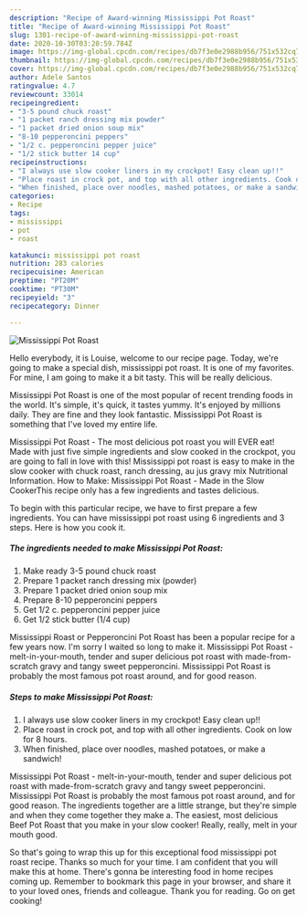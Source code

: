 ```yaml
---
description: "Recipe of Award-winning Mississippi Pot Roast"
title: "Recipe of Award-winning Mississippi Pot Roast"
slug: 1301-recipe-of-award-winning-mississippi-pot-roast
date: 2020-10-30T03:20:59.784Z
image: https://img-global.cpcdn.com/recipes/db7f3e0e2988b956/751x532cq70/mississippi-pot-roast-recipe-main-photo.jpg
thumbnail: https://img-global.cpcdn.com/recipes/db7f3e0e2988b956/751x532cq70/mississippi-pot-roast-recipe-main-photo.jpg
cover: https://img-global.cpcdn.com/recipes/db7f3e0e2988b956/751x532cq70/mississippi-pot-roast-recipe-main-photo.jpg
author: Adele Santos
ratingvalue: 4.7
reviewcount: 33014
recipeingredient:
- "3-5 pound chuck roast"
- "1 packet ranch dressing mix powder"
- "1 packet dried onion soup mix"
- "8-10 pepperoncini peppers"
- "1/2 c. pepperoncini pepper juice"
- "1/2 stick butter 14 cup"
recipeinstructions:
- "I always use slow cooker liners in my crockpot! Easy clean up!!"
- "Place roast in crock pot, and top with all other ingredients. Cook on low for 8 hours."
- "When finished, place over noodles, mashed potatoes, or make a sandwich!"
categories:
- Recipe
tags:
- mississippi
- pot
- roast

katakunci: mississippi pot roast 
nutrition: 283 calories
recipecuisine: American
preptime: "PT20M"
cooktime: "PT30M"
recipeyield: "3"
recipecategory: Dinner

---
```



![Mississippi Pot Roast](https://img-global.cpcdn.com/recipes/db7f3e0e2988b956/751x532cq70/mississippi-pot-roast-recipe-main-photo.jpg)

Hello everybody, it is Louise, welcome to our recipe page. Today, we're going to make a special dish, mississippi pot roast. It is one of my favorites. For mine, I am going to make it a bit tasty. This will be really delicious.

Mississippi Pot Roast is one of the most popular of recent trending foods in the world. It's simple, it's quick, it tastes yummy. It's enjoyed by millions daily. They are fine and they look fantastic. Mississippi Pot Roast is something that I've loved my entire life.

Mississippi Pot Roast - The most delicious pot roast you will EVER eat! Made with just five simple ingredients and slow cooked in the crockpot, you are going to fall in love with this! Mississippi pot roast is easy to make in the slow cooker with chuck roast, ranch dressing, au jus gravy mix Nutritional Information. How to Make: Mississippi Pot Roast - Made in the Slow CookerThis recipe only has a few ingredients and tastes delicious.


To begin with this particular recipe, we have to first prepare a few ingredients. You can have mississippi pot roast using 6 ingredients and 3 steps. Here is how you cook it.

<!--inarticleads1-->

##### The ingredients needed to make Mississippi Pot Roast:

1. Make ready 3-5 pound chuck roast
1. Prepare 1 packet ranch dressing mix (powder)
1. Prepare 1 packet dried onion soup mix
1. Prepare 8-10 pepperoncini peppers
1. Get 1/2 c. pepperoncini pepper juice
1. Get 1/2 stick butter (1/4 cup)


Mississippi Roast or Pepperoncini Pot Roast has been a popular recipe for a few years now. I&#39;m sorry I waited so long to make it. Mississippi Pot Roast - melt-in-your-mouth, tender and super delicious pot roast with made-from-scratch gravy and tangy sweet pepperoncini. Mississippi Pot Roast is probably the most famous pot roast around, and for good reason. 

<!--inarticleads2-->

##### Steps to make Mississippi Pot Roast:

1. I always use slow cooker liners in my crockpot! Easy clean up!!
1. Place roast in crock pot, and top with all other ingredients. Cook on low for 8 hours.
1. When finished, place over noodles, mashed potatoes, or make a sandwich!


Mississippi Pot Roast - melt-in-your-mouth, tender and super delicious pot roast with made-from-scratch gravy and tangy sweet pepperoncini. Mississippi Pot Roast is probably the most famous pot roast around, and for good reason. The ingredients together are a little strange, but they&#39;re simple and when they come together they make a. The easiest, most delicious Beef Pot Roast that you make in your slow cooker! Really, really, melt in your mouth good. 

So that's going to wrap this up for this exceptional food mississippi pot roast recipe. Thanks so much for your time. I am confident that you will make this at home. There's gonna be interesting food in home recipes coming up. Remember to bookmark this page in your browser, and share it to your loved ones, friends and colleague. Thank you for reading. Go on get cooking!
